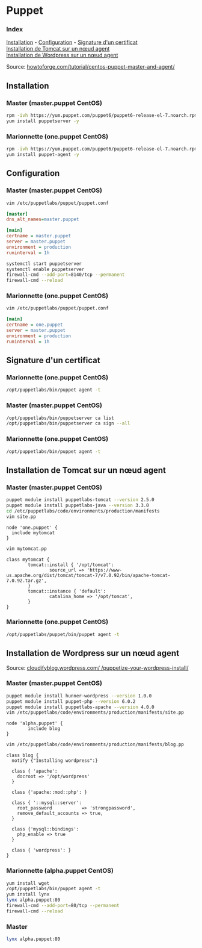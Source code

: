 # Puppet
### Index
[Installation](#install) - [Configuration](#conf) - [Signature d'un certificat](#cert) <br />
[Installation de Tomcat sur un nœud agent](#tomcat) <br />
[Installation de Wordpress sur un nœud agent](#wp)

Source: [howtoforge.com/tutorial/centos-puppet-master-and-agent/](https://www.howtoforge.com/tutorial/centos-puppet-master-and-agent/)
## <a name="install"> Installation
### Master (master.puppet CentOS)
```bash
rpm -ivh https://yum.puppet.com/puppet6/puppet6-release-el-7.noarch.rpm
yum install puppetserver -y
```
### Marionnette (one.puppet CentOS)
```bash
rpm -ivh https://yum.puppet.com/puppet6/puppet6-release-el-7.noarch.rpm
yum install puppet-agent -y
```

## <a name="conf"> Configuration
### Master (master.puppet CentOS)
```bash
vim /etc/puppetlabs/puppet/puppet.conf
```
```ini
[master]
dns_alt_names=master.puppet

[main]
certname = master.puppet
server = master.puppet
environment = production
runinterval = 1h
```
```bash
systemctl start puppetserver
systemctl enable puppetserver
firewall-cmd --add-port=8140/tcp --permanent
firewall-cmd --reload
```
### Marionnette (one.puppet CentOS)
```bash
vim /etc/puppetlabs/puppet/puppet.conf
```
```ini
[main]
certname = one.puppet
server = master.puppet
environment = production
runinterval = 1h
```
## <a name="cert"> Signature d'un certificat
### Marionnette (one.puppet CentOS)
```bash
/opt/puppetlabs/bin/puppet agent -t
```
### Master (master.puppet CentOS)
```bash
/opt/puppetlabs/bin/puppetserver ca list
/opt/puppetlabs/bin/puppetserver ca sign --all
```
### Marionnette (one.puppet CentOS)
```bash
/opt/puppetlabs/bin/puppet agent -t
```

## <a name="tomcat"> Installation de Tomcat sur un nœud agent
### Master (master.puppet CentOS)
```bash
puppet module install puppetlabs-tomcat --version 2.5.0
puppet module install puppetlabs-java --version 3.3.0
cd /etc/puppetlabs/code/environments/production/manifests
vim site.pp
```
```
node 'one.puppet' {
  include mytomcat
}
```
```bash
vim mytomcat.pp
```
```
class mytomcat {
        tomcat::install { '/opt/tomcat':
                source_url => 'https://www-us.apache.org/dist/tomcat/tomcat-7/v7.0.92/bin/apache-tomcat-7.0.92.tar.gz',
        }
        tomcat::instance { 'default':
                catalina_home => '/opt/tomcat',
        }
}

```
### Marionnette (one.puppet CentOS)
```bash
/opt/puppetlabs/puppet/bin/puppet agent -t
```

## <a name="wp"> Installation de Wordpress sur un nœud agent
Source: [cloudifyblog.wordpress.com/ /puppetize-your-wordpress-install/](https://cloudifyblog.wordpress.com/2016/02/25/puppetize-your-wordpress-install/)
### Master (master.puppet CentOS)
```bash
puppet module install hunner-wordpress --version 1.0.0
puppet module install puppet-php --version 6.0.2
puppet module install puppetlabs-apache --version 4.0.0
vim /etc/puppetlabs/code/environments/production/manifests/site.pp
```
```
node 'alpha.puppet' {
        include blog
}
```
```bash
vim /etc/puppetlabs/code/environments/production/manifests/blog.pp
```
```
class blog {
  notify {"Installing wordpress":}

  class { 'apache':
    docroot => '/opt/wordpress'
  }

  class {'apache::mod::php': }

  class { '::mysql::server':
    root_password           => 'strongpassword',
    remove_default_accounts => true,
  }

  class {'mysql::bindings':
    php_enable => true
  }

  class { 'wordpress': }
}
```
### Marionnette (alpha.puppet CentOS)
```bash
yum install wget
/opt/puppetlabs/bin/puppet agent -t
yum install lynx
lynx alpha.puppet:80
firewall-cmd --add-port=80/tcp --permanent
firewall-cmd --reload
```

### Master
```bash
lynx alpha.puppet:80
```